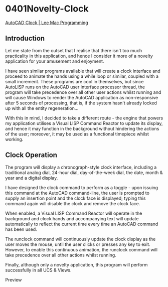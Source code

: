# 0401Novelty-Clock

[AutoCAD Clock | Lee Mac Programming](http://www.lee-mac.com/clock.html)

## Introduction

Let me state from the outset that I realise that there isn't too much practicality in this application, and hence I consider it more of a novelty application for your amusement and enjoyment.

I have seen similar programs available that will create a clock interface and proceed to animate the hands using a while loop or similar, coupled with a small increment. These programs are cool in themselves, but since AutoLISP runs on the AutoCAD user interface processor thread, the program will take precedence over all other user actions whilst running and will cause Windows to render the AutoCAD application as non-responsive after 5 seconds of processing, that is, if the system hasn't already locked up with all the entity regeneration...

With this in mind, I decided to take a different route - the engine that powers my application utilises a Visual LISP Command Reactor to update its display, and hence it may function in the background without hindering the actions of the user; moreover, it may be used as a functional timepiece whilst working.

## Clock Operation

The program will display a chronograph-style clock interface, including a traditional analog dial, 24-hour dial, day-of-the-week dial, the date, month & year and a digital display.

I have designed the clock command to perform as a toggle - upon issuing this command at the AutoCAD command-line, the user is prompted to supply an insertion point and the clock face is displayed; typing this command again will disable the clock and remove the clock face.

When enabled, a Visual LISP Command Reactor will operate in the background and clock hands and accompanying text will update automatically to reflect the current time every time an AutoCAD command has been used.

The runclock command will continuously update the clock display as the user moves the mouse, until the user clicks or presses any key to exit. However, to enable this continuous animation, the runclock command will take precedence over all other actions whilst running.

Finally, although only a novelty application, this program will perform successfully in all UCS & Views.

Preview